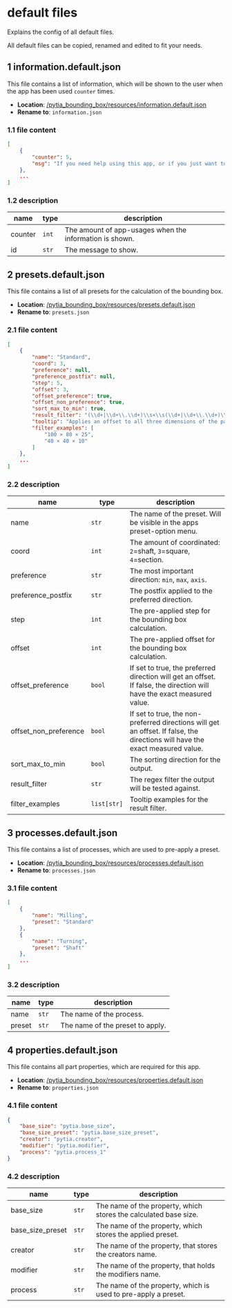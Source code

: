 # default files

Explains the config of all default files.

All default files can be copied, renamed and edited to fit your needs.

## 1 information.default.json

This file contains a list of information, which will be shown to the user when the app has been used `counter` times.

- **Location**: [/pytia_bounding_box/resources/information.default.json](../pytia_bounding_box/resources/information.default.json)
- **Rename to**: `information.json`

### 1.1 file content

```json
[
    {
        "counter": 5,
        "msg": "If you need help using this app, or if you just want to know more about the available features: Press F1."
    },
    ...
]
```

### 1.2 description

name | type | description
--- | --- | ---
counter | `int` | The amount of app-usages when the information is shown.
id | `str` | The message to show.

## 2 presets.default.json

This file contains a list of all presets for the calculation of the bounding box.

- **Location**: [/pytia_bounding_box/resources/presets.default.json](../pytia_bounding_box/resources/presets.default.json)
- **Rename to**: `presets.json`

### 2.1 file content

```json
[
    {
        "name": "Standard",
        "coord": 3,
        "preference": null,
        "preference_postfix": null,
        "step": 5,
        "offset": 3,
        "offset_preference": true,
        "offset_non_preference": true,
        "sort_max_to_min": true,
        "result_filter": "(\\d+|\\d+\\.\\d+)\\s×\\s(\\d+|\\d+\\.\\d+)\\s×\\s(\\d+|\\d+\\.\\d+)$",
        "tooltip": "Applies an offset to all three dimensions of the parts boundaries.",
        "filter_examples": [
            "100 × 80 × 25",
            "40 × 40 × 10"
        ]
    },
    ...
]
```

### 2.2 description

name | type | description
--- | --- | ---
name | `str` | The name of the preset. Will be visible in the apps preset-option menu.
coord | `int` | The amount of coordinated: `2`=shaft, `3`=square, `4`=section.
preference | `str` | The most important direction: `min`, `max`, `axis`.
preference_postfix | `str` | The postfix applied to the preferred direction.
step | `int` | The pre-applied step for the bounding box calculation.
offset | `int` | The pre-applied offset for the bounding box calculation.
offset_preference | `bool` | If set to true, the preferred direction will get an offset. If false, the direction will have the exact measured value.
offset_non_preference | `bool` | If set to true, the non-preferred directions will get an offset. If false, the directions will have the exact measured value.
sort_max_to_min | `bool` | The sorting direction for the output.
result_filter | `str` | The regex filter the output will be tested against.
filter_examples | `list[str]` | Tooltip examples for the result filter.

## 3 processes.default.json

This file contains a list of processes, which are used to pre-apply a preset.

- **Location**: [/pytia_bounding_box/resources/processes.default.json](../pytia_bounding_box/resources/processes.default.json)
- **Rename to**: `processes.json`

### 3.1 file content

```json
[
    {
        "name": "Milling",
        "preset": "Standard"
    },
    {
        "name": "Turning",
        "preset": "Shaft"
    },
    ...
]
```

### 3.2 description

name | type | description
--- | --- | ---
name | `str` | The name of the process.
preset | `str` | The name of the preset to apply.

## 4 properties.default.json

This file contains all part properties, which are required for this app.

- **Location**: [/pytia_bounding_box/resources/properties.default.json](../pytia_bounding_box/resources/properties.default.json)
- **Rename to**: `properties.json`

### 4.1 file content

```json
{
    "base_size": "pytia.base_size",
    "base_size_preset": "pytia.base_size_preset",
    "creator": "pytia.creator",
    "modifier": "pytia.modifier",
    "process": "pytia.process_1"
}
```

### 4.2 description

name | type | description
--- | --- | ---
base_size | `str` | The name of the property, which stores the calculated base size.
base_size_preset | `str` | The name of the property, which stores the applied preset.
creator | `str` | The name of the property, that stores the creators name.
modifier | `str` | The name of the property, that holds the modifiers name.
process | `str` | The name of the property, which is used to pre-apply a preset.
